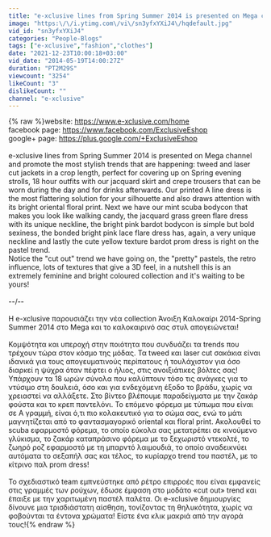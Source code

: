 ```yaml
---
title: "e-xclusive lines from Spring Summer 2014 is presented on Mega channel"
image: "https:\/\/i.ytimg.com\/vi\/sn3yfxYXiJ4\/hqdefault.jpg"
vid_id: "sn3yfxYXiJ4"
categories: "People-Blogs"
tags: ["e-xclusive","fashion","clothes"]
date: "2021-12-23T10:00:18+03:00"
vid_date: "2014-05-19T14:00:27Z"
duration: "PT2M29S"
viewcount: "3254"
likeCount: "3"
dislikeCount: ""
channel: "e-xclusive"
---
```

{% raw %}website: <a rel="nofollow" target="blank" href="https://www.e-xclusive.com/home">https://www.e-xclusive.com/home</a><br />facebook page: <a rel="nofollow" target="blank" href="https://www.facebook.com/ExclusiveEshop">https://www.facebook.com/ExclusiveEshop</a><br />google+ page: <a rel="nofollow" target="blank" href="https://plus.google.com/+ExclusiveEshop">https://plus.google.com/+ExclusiveEshop</a><br /><br />e-xclusive lines from Spring Summer 2014 is presented on Mega channel and promote the most stylish trends that are happening: tweed and laser cut jackets in a crop length, perfect for covering up on Spring evening strolls, 18 hour outfits with our jacquard skirt and crepe trousers that can be worn during the day and for drinks afterwards. Our printed A line dress is the most flattering solution for your silhouette and also draws attention with its bright oriental floral print. Next we have our mint scuba bodycon that makes you look like walking candy, the jacquard grass green flare dress with its unique neckline, the bright pink bardot bodycon is simple but bold sexiness, the bonded bright pink lace flare dress has, again, a very unique neckline and lastly the cute yellow texture bardot prom dress is right on the pastel trend. <br />Notice the &quot;cut out&quot; trend we have going on, the &quot;pretty&quot; pastels, the retro influence, lots of textures that give a 3D feel, in a nutshell this is an extremely feminine and bright coloured collection and it's waiting to be yours!<br /><br />--/--<br /><br />H e-xclusive παρουσιάζει την νέα collection Άνοιξη Καλοκαίρι 2014-Spring Summer 2014 στο Mega και το καλοκαιρινό σας στυλ απογειώνεται!<br /><br />Κομψότητα και υπεροχή στην ποιότητα που συνδυάζει τα trends που τρέχουν τώρα στον κόσμο της μόδας. Τα tweed και laser cut σακάκια είναι ιδανικά για τους απογευματινούς περίπατους ή τουλάχιστον για όσο διαρκεί η ψύχρα όταν πέφτει ο ήλιος, στις ανοιξιάτικες βόλτες σας! Υπάρχουν τα 18 ωρών σύνολα που καλύπτουν τόσο τις ανάγκες για το ντύσιμο στη δουλειά, όσο και για ενδεχόμενη έξοδο το βράδυ, χωρίς να χρειαστεί να αλλάξετε. Στο βίντεο βλέπουμε παραδείγματα με την ζακάρ φούστα και το κρεπ παντελόνι. Το επόμενο φόρεμα με τύπωμα που είναι σε Α γραμμή, είναι ό,τι πιο κολακευτικό για το σώμα σας, ενώ το μάτι μαγνητίζεται από το φαντασμαγορικό oriental και floral print. Ακολουθεί το scuba εφαρμοστό φόρεμα, το οποίο εύκολα σας μετατρέπει σε κινούμενο γλύκισμα, το ζακάρ καταπράσινο φόρεμα με το ξεχωριστό ντεκολτέ, το ζωηρό ροζ εφαρμοστό με τη μπαρντό λαιμουδιά, το οποίο αναδεικνύει αυτόματα το σεξαπήλ σας και τέλος, το κυρίαρχο trend του παστέλ, με το κίτρινο παλ prom dress!<br /><br />Το σχεδιαστικό team εμπνεύστηκε από ρέτρο επιρροές που είναι εμφανείς στις γραμμές των ρούχων, έδωσε έμφαση στο μοδάτο «cut out» trend και έπαιξε με την χαριτωμένη παστέλ παλέτα. Οι e-xclusive δημιουργίες δίνουνε μια τρισδιάστατη αίσθηση, τονίζοντας τη θηλυκότητα, χωρίς να φοβούνται τα έντονα χρώματα! Είστε ένα κλικ μακριά από την αγορά τους!{% endraw %}
